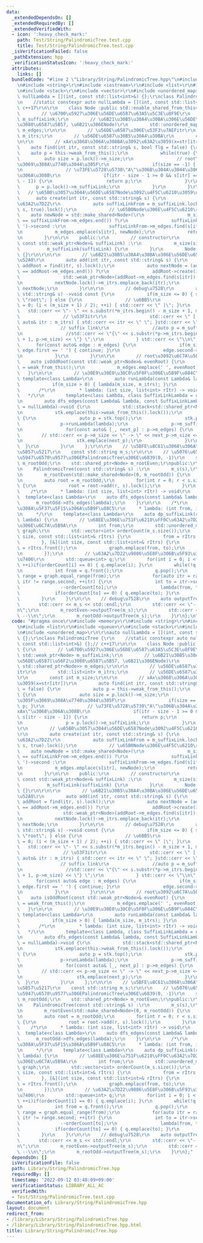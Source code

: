 ```yaml
---
data:
  _extendedDependsOn: []
  _extendedRequiredBy: []
  _extendedVerifiedWith:
  - icon: ':heavy_check_mark:'
    path: Test/String/PalindromicTree.test.cpp
    title: Test/String/PalindromicTree.test.cpp
  _isVerificationFailed: false
  _pathExtension: hpp
  _verificationStatusIcon: ':heavy_check_mark:'
  attributes:
    links: []
  bundledCode: "#line 2 \"Library/String/PalindromicTree.hpp\"\n#include <memory>\r\
    \n#include <string>\r\n#include <iostream>\r\n#include <list>\r\n#include <queue>\r\
    \n#include <stack>\r\n#include <vector>\r\n#include <unordered_map>\r\n\r\nauto\
    \ nullLambda = [](int, const std::list<int>&) {};\r\nclass PalindromicTree {\r\
    \n    //static constexpr auto nullLambda = [](int, const std::list<int>&) {};//\
    \ c++17\r\n\r\n    class Node :public std::enable_shared_from_this<Node> {\r\n\
    \        // \u6700\u5927\u306E\u56DE\u6587\u63A5\u5C3E\u8F9E\r\n        std::weak_ptr<Node>\
    \ m_suffixLink;\r\n        // \u6B21\u30B5\u30A4\u30BA\u306E\u56DE\u6587(\u56F2\
    \u3080\u6587\u5B57, \u6B21\u306ENode)\r\n        std::unordered_map<char, std::shared_ptr<Node>>\
    \ m_edges;\r\n\r\n        // \u56DE\u6587\u306E\u53F3\u7AEFitr\r\n        std::list<int>\
    \ m_itrs;\r\n        // \u56DE\u6587\u30B5\u30A4\u30BA\r\n        const int m_size;\r\
    \n\r\n        // xAx\u3068\u306A\u308BA\u3092\u63A2\u3059(x=str[itr])\r\n    \
    \    auto find(int itr, const std::string& s, bool flg = false) {\r\n        \
    \    auto p = this->weak_from_this();\r\n            while(true) {\r\n       \
    \         auto size = p.lock()->m_size;\r\n                // root\u306B\u305F\
    \u3069\u308A\u7740\u3044\u305F\r\n                if(size == -1) { return p; }\r\
    \n                // \u73FE\u5728\u5730\"A\"\u306B\u304A\u3044\u3066\"xAx\"\u3068\
    \u306A\u308B\r\n                if(itr - size - 1 >= 0 && s[itr] == s[itr - size\
    \ - 1]) {\r\n                    return p;\r\n                }\r\n          \
    \      p = p.lock()->m_suffixLink;\r\n            }\r\n        }\r\n\r\n     \
    \   // \u65B0\u3057\u3044\u56DE\u6587Node\u3092\u4F5C\u6210\u3059\u308B\r\n  \
    \      auto create(int itr, const std::string& s) {\r\n            // suffixLink\u306E\
    \u63A2\u7D22\r\n            auto suffixLinkFrom = m_suffixLink.lock()/*->m_suffixLink.lock()*/->find(itr,\
    \ s, true).lock();\r\n            // \u65B0Node\u306E\u4F5C\u6210\r\n        \
    \    auto newNode = std::make_shared<Node>(\r\n                m_size + 2, (suffixLinkFrom->m_edges.find(s[itr])\
    \ == suffixLinkFrom->m_edges.end()) ?\r\n                suffixLinkFrom->m_edges.find('\
    \ ')->second :\r\n                suffixLinkFrom->m_edges.find(s[itr])->second);\r\
    \n            m_edges.emplace(s[itr], newNode);\r\n            return std::weak_ptr<Node>(newNode);\r\
    \n        }\r\n\r\n    public:\r\n        // constructor\r\n        Node(int size,\
    \ const std::weak_ptr<Node>& suffixLink) :\r\n            m_size(size),\r\n  \
    \          m_suffixLink(suffixLink) {\r\n        }\r\n        Node() :m_size(-1)\
    \ {}\r\n\r\n\r\n        // \u6B21\u30B5\u30A4\u30BA\u306E\u56DE\u6587\u3092\u8FFD\
    \u52A0\r\n        auto add(int itr, const std::string& s) {\r\n            auto\
    \ addRoot = find(itr, s).lock();\r\n            auto nextNode = (addRoot->m_edges.find(s[itr])\
    \ == addRoot->m_edges.end()) ?\r\n                addRoot->create(itr, s) :\r\n\
    \                std::weak_ptr<Node>(addRoot->m_edges.find(s[itr])->second);\r\
    \n            nextNode.lock()->m_itrs.emplace_back(itr);\r\n            return\
    \ nextNode;\r\n        }\r\n\r\n        // debug\u7528\r\n        auto outputTree(const\
    \ std::string& s) ->void const {\r\n            if(m_size <= 0) { std::cerr <<\
    \ \"root\"; } else {\r\n                // \u6BB5\r\n                for(int i\
    \ = 0; (i < (m_size + 1) / 2); ++i) { std::cerr << \" |\"; }\r\n             \
    \   std::cerr << \"- \" << s.substr(*m_itrs.begin() - m_size + 1, m_size);\r\n\
    \                // \u53F3itr\r\n                std::cerr << \" [ \"; for(const\
    \ auto& itr : m_itrs) { std::cerr << itr << \" \"; }std::cerr << \"] \";\r\n \
    \               // suffix link\r\n                //auto p = m_suffixLink.lock();\r\
    \n                //std::cerr << \"{\" << s.substr(*p->m_itrs.begin() - p->m_size\
    \ + 1, p->m_size) << \"} \";\r\n            } std::cerr << \"\\n\";\r\n      \
    \      for(const auto& edge : m_edges) {\r\n                if(m_size == -1 &&\
    \ edge.first == ' ') { continue; }\r\n                edge.second->outputTree(s);\r\
    \n            }\r\n        }\r\n\r\n        // root\u3092\u6C7A\u5B9A\r\n    \
    \    auto isOddRoot(const std::weak_ptr<Node>& evenRoot) {\r\n            m_suffixLink\
    \ = weak_from_this();\r\n            m_edges.emplace(' ', evenRoot);\r\n     \
    \   }\r\n\r\n        // \u30E9\u30E0\u30C0\u5F0F\u306E\u5B9F\u884C\r\n       \
    \ template<class Lambda>\r\n        auto runLambda(const Lambda& lambda) {\r\n\
    \            if(m_size > 0) { lambda(m_size, m_itrs); }\r\n        }\r\n\r\n \
    \       /*\r\n         * lambda: (int size, list<int> rItr) -> void\r\n      \
    \   */\r\n        template<class Lambda, class SuffixLinkLambda = decltype(nullLambda)>\r\
    \n        auto dfs_edges(const Lambda& lambda, const SuffixLinkLambda& slLambda\
    \ = nullLambda)->void {\r\n            std::stack<std::shared_ptr<Node>> stk;\r\
    \n            stk.emplace(this->weak_from_this().lock());\r\n            while(!stk.empty())\
    \ {\r\n                auto p = stk.top();\r\n                stk.pop();\r\n \
    \               p->runLambda(lambda);\r\n                p->m_suffixLink.lock()->runLambda(slLambda);\r\
    \n                for(const auto& [_, next_p] : p->m_edges) {\r\n            \
    \        // std::cerr << p->m_size << \" -> \" << next_p->m_size << std::endl;\r\
    \n                    stk.emplace(next_p);\r\n                }\r\n          \
    \  }\r\n        }\r\n    };\r\n\r\n    // \u5BFE\u8C61\u3068\u306A\u308B\u6587\
    \u5B57\u5217\r\n    const std::string m_s;\r\n\r\n    // \u5076\u6570\u9577\uFF0C\
    \u5947\u6570\u9577\u306EPalindromicTree\u306E\u6839(0, -1)\r\n    std::shared_ptr<Node>\
    \ m_rootOdd;\r\n    std::shared_ptr<Node> m_rootEven;\r\npublic:\r\n    // constructor\r\
    \n    PalindromicTree(const std::string& s) :\r\n        m_s(s),\r\n        m_rootOdd(std::make_shared<Node>()),\r\
    \n        m_rootEven(std::make_shared<Node>(0, m_rootOdd)) {\r\n        m_rootOdd->isOddRoot(m_rootEven);\r\
    \n        auto root = m_rootOdd;\r\n        for(int r = 0; r < s.size(); ++r)\
    \ {\r\n            root = root->add(r, s).lock();\r\n        }\r\n    }\r\n\r\n\
    \    /*\r\n     * lambda: (int size, list<int> rItr) -> void\r\n     */\r\n  \
    \  template<class Lambda>\r\n    auto dfs_edges(const Lambda& lambda) {\r\n  \
    \      m_rootOdd->dfs_edges(lambda);\r\n    }\r\n\r\n    /*\r\n     * \u304B\u306A\
    \u308A\u5F37\u5F15\u306A\u5B9F\u88C5\r\n     * lambda: (int from, int to) -> void\r\
    \n     */\r\n    template<class Lambda>\r\n    auto dp_suffixLink(const Lambda&\
    \ lambda) {\r\n        // \u68EE\u306E\u751F\u6210\uFF0C\u63A2\u7D22\u9806\u5E8F\
    \u306E\u6C7A\u5B9A\r\n        int from;\r\n        std::unordered_map<int, int>\
    \ graph;\r\n        std::vector<int> orderCount(m_s.size());\r\n        m_rootOdd->dfs_edges([&](int\
    \ size, const std::list<int>& rItrs) {\r\n            from = rItrs.front();\r\n\
    \        }, [&](int size, const std::list<int>& rItrs) {\r\n            int to\
    \ = rItrs.front();\r\n            graph.emplace(from, to);\r\n            ++orderCount[to];\r\
    \n        });\r\n        // \u63A2\u7D22\u9806\u5E8F\u306B\u5F93\u3063\u3066\u51E6\
    \u7406\r\n        std::queue<int> q;\r\n        for(int i = 0; i < m_s.size();\
    \ ++i)if(orderCount[i] == 0) { q.emplace(i); }\r\n        while(!q.empty()) {\r\
    \n            int from = q.front();\r\n            q.pop();\r\n            auto\
    \ range = graph.equal_range(from);\r\n            for(auto itr = range.first;\
    \ itr != range.second; ++itr) {\r\n                int to = itr->second;\r\n \
    \               --orderCount[to];\r\n                lambda(from, to);\r\n   \
    \             if(orderCount[to] == 0) { q.emplace(to); }\r\n            }\r\n\
    \        }\r\n    }\r\n\r\n    // debug\u7528\r\n    auto outputTree() {\r\n \
    \       std::cerr << m_s << std::endl;\r\n        std::cerr << \"-- even --\\\
    n\";\r\n        m_rootEven->outputTree(m_s);\r\n        std::cerr << \"-- odd\
    \ --\\n\";\r\n        m_rootOdd->outputTree(m_s);\r\n    }\r\n};\n"
  code: "#pragma once\r\n#include <memory>\r\n#include <string>\r\n#include <iostream>\r\
    \n#include <list>\r\n#include <queue>\r\n#include <stack>\r\n#include <vector>\r\
    \n#include <unordered_map>\r\n\r\nauto nullLambda = [](int, const std::list<int>&)\
    \ {};\r\nclass PalindromicTree {\r\n    //static constexpr auto nullLambda = [](int,\
    \ const std::list<int>&) {};// c++17\r\n\r\n    class Node :public std::enable_shared_from_this<Node>\
    \ {\r\n        // \u6700\u5927\u306E\u56DE\u6587\u63A5\u5C3E\u8F9E\r\n       \
    \ std::weak_ptr<Node> m_suffixLink;\r\n        // \u6B21\u30B5\u30A4\u30BA\u306E\
    \u56DE\u6587(\u56F2\u3080\u6587\u5B57, \u6B21\u306ENode)\r\n        std::unordered_map<char,\
    \ std::shared_ptr<Node>> m_edges;\r\n\r\n        // \u56DE\u6587\u306E\u53F3\u7AEF\
    itr\r\n        std::list<int> m_itrs;\r\n        // \u56DE\u6587\u30B5\u30A4\u30BA\
    \r\n        const int m_size;\r\n\r\n        // xAx\u3068\u306A\u308BA\u3092\u63A2\
    \u3059(x=str[itr])\r\n        auto find(int itr, const std::string& s, bool flg\
    \ = false) {\r\n            auto p = this->weak_from_this();\r\n            while(true)\
    \ {\r\n                auto size = p.lock()->m_size;\r\n                // root\u306B\
    \u305F\u3069\u308A\u7740\u3044\u305F\r\n                if(size == -1) { return\
    \ p; }\r\n                // \u73FE\u5728\u5730\"A\"\u306B\u304A\u3044\u3066\"\
    xAx\"\u3068\u306A\u308B\r\n                if(itr - size - 1 >= 0 && s[itr] ==\
    \ s[itr - size - 1]) {\r\n                    return p;\r\n                }\r\
    \n                p = p.lock()->m_suffixLink;\r\n            }\r\n        }\r\n\
    \r\n        // \u65B0\u3057\u3044\u56DE\u6587Node\u3092\u4F5C\u6210\u3059\u308B\
    \r\n        auto create(int itr, const std::string& s) {\r\n            // suffixLink\u306E\
    \u63A2\u7D22\r\n            auto suffixLinkFrom = m_suffixLink.lock()/*->m_suffixLink.lock()*/->find(itr,\
    \ s, true).lock();\r\n            // \u65B0Node\u306E\u4F5C\u6210\r\n        \
    \    auto newNode = std::make_shared<Node>(\r\n                m_size + 2, (suffixLinkFrom->m_edges.find(s[itr])\
    \ == suffixLinkFrom->m_edges.end()) ?\r\n                suffixLinkFrom->m_edges.find('\
    \ ')->second :\r\n                suffixLinkFrom->m_edges.find(s[itr])->second);\r\
    \n            m_edges.emplace(s[itr], newNode);\r\n            return std::weak_ptr<Node>(newNode);\r\
    \n        }\r\n\r\n    public:\r\n        // constructor\r\n        Node(int size,\
    \ const std::weak_ptr<Node>& suffixLink) :\r\n            m_size(size),\r\n  \
    \          m_suffixLink(suffixLink) {\r\n        }\r\n        Node() :m_size(-1)\
    \ {}\r\n\r\n\r\n        // \u6B21\u30B5\u30A4\u30BA\u306E\u56DE\u6587\u3092\u8FFD\
    \u52A0\r\n        auto add(int itr, const std::string& s) {\r\n            auto\
    \ addRoot = find(itr, s).lock();\r\n            auto nextNode = (addRoot->m_edges.find(s[itr])\
    \ == addRoot->m_edges.end()) ?\r\n                addRoot->create(itr, s) :\r\n\
    \                std::weak_ptr<Node>(addRoot->m_edges.find(s[itr])->second);\r\
    \n            nextNode.lock()->m_itrs.emplace_back(itr);\r\n            return\
    \ nextNode;\r\n        }\r\n\r\n        // debug\u7528\r\n        auto outputTree(const\
    \ std::string& s) ->void const {\r\n            if(m_size <= 0) { std::cerr <<\
    \ \"root\"; } else {\r\n                // \u6BB5\r\n                for(int i\
    \ = 0; (i < (m_size + 1) / 2); ++i) { std::cerr << \" |\"; }\r\n             \
    \   std::cerr << \"- \" << s.substr(*m_itrs.begin() - m_size + 1, m_size);\r\n\
    \                // \u53F3itr\r\n                std::cerr << \" [ \"; for(const\
    \ auto& itr : m_itrs) { std::cerr << itr << \" \"; }std::cerr << \"] \";\r\n \
    \               // suffix link\r\n                //auto p = m_suffixLink.lock();\r\
    \n                //std::cerr << \"{\" << s.substr(*p->m_itrs.begin() - p->m_size\
    \ + 1, p->m_size) << \"} \";\r\n            } std::cerr << \"\\n\";\r\n      \
    \      for(const auto& edge : m_edges) {\r\n                if(m_size == -1 &&\
    \ edge.first == ' ') { continue; }\r\n                edge.second->outputTree(s);\r\
    \n            }\r\n        }\r\n\r\n        // root\u3092\u6C7A\u5B9A\r\n    \
    \    auto isOddRoot(const std::weak_ptr<Node>& evenRoot) {\r\n            m_suffixLink\
    \ = weak_from_this();\r\n            m_edges.emplace(' ', evenRoot);\r\n     \
    \   }\r\n\r\n        // \u30E9\u30E0\u30C0\u5F0F\u306E\u5B9F\u884C\r\n       \
    \ template<class Lambda>\r\n        auto runLambda(const Lambda& lambda) {\r\n\
    \            if(m_size > 0) { lambda(m_size, m_itrs); }\r\n        }\r\n\r\n \
    \       /*\r\n         * lambda: (int size, list<int> rItr) -> void\r\n      \
    \   */\r\n        template<class Lambda, class SuffixLinkLambda = decltype(nullLambda)>\r\
    \n        auto dfs_edges(const Lambda& lambda, const SuffixLinkLambda& slLambda\
    \ = nullLambda)->void {\r\n            std::stack<std::shared_ptr<Node>> stk;\r\
    \n            stk.emplace(this->weak_from_this().lock());\r\n            while(!stk.empty())\
    \ {\r\n                auto p = stk.top();\r\n                stk.pop();\r\n \
    \               p->runLambda(lambda);\r\n                p->m_suffixLink.lock()->runLambda(slLambda);\r\
    \n                for(const auto& [_, next_p] : p->m_edges) {\r\n            \
    \        // std::cerr << p->m_size << \" -> \" << next_p->m_size << std::endl;\r\
    \n                    stk.emplace(next_p);\r\n                }\r\n          \
    \  }\r\n        }\r\n    };\r\n\r\n    // \u5BFE\u8C61\u3068\u306A\u308B\u6587\
    \u5B57\u5217\r\n    const std::string m_s;\r\n\r\n    // \u5076\u6570\u9577\uFF0C\
    \u5947\u6570\u9577\u306EPalindromicTree\u306E\u6839(0, -1)\r\n    std::shared_ptr<Node>\
    \ m_rootOdd;\r\n    std::shared_ptr<Node> m_rootEven;\r\npublic:\r\n    // constructor\r\
    \n    PalindromicTree(const std::string& s) :\r\n        m_s(s),\r\n        m_rootOdd(std::make_shared<Node>()),\r\
    \n        m_rootEven(std::make_shared<Node>(0, m_rootOdd)) {\r\n        m_rootOdd->isOddRoot(m_rootEven);\r\
    \n        auto root = m_rootOdd;\r\n        for(int r = 0; r < s.size(); ++r)\
    \ {\r\n            root = root->add(r, s).lock();\r\n        }\r\n    }\r\n\r\n\
    \    /*\r\n     * lambda: (int size, list<int> rItr) -> void\r\n     */\r\n  \
    \  template<class Lambda>\r\n    auto dfs_edges(const Lambda& lambda) {\r\n  \
    \      m_rootOdd->dfs_edges(lambda);\r\n    }\r\n\r\n    /*\r\n     * \u304B\u306A\
    \u308A\u5F37\u5F15\u306A\u5B9F\u88C5\r\n     * lambda: (int from, int to) -> void\r\
    \n     */\r\n    template<class Lambda>\r\n    auto dp_suffixLink(const Lambda&\
    \ lambda) {\r\n        // \u68EE\u306E\u751F\u6210\uFF0C\u63A2\u7D22\u9806\u5E8F\
    \u306E\u6C7A\u5B9A\r\n        int from;\r\n        std::unordered_map<int, int>\
    \ graph;\r\n        std::vector<int> orderCount(m_s.size());\r\n        m_rootOdd->dfs_edges([&](int\
    \ size, const std::list<int>& rItrs) {\r\n            from = rItrs.front();\r\n\
    \        }, [&](int size, const std::list<int>& rItrs) {\r\n            int to\
    \ = rItrs.front();\r\n            graph.emplace(from, to);\r\n            ++orderCount[to];\r\
    \n        });\r\n        // \u63A2\u7D22\u9806\u5E8F\u306B\u5F93\u3063\u3066\u51E6\
    \u7406\r\n        std::queue<int> q;\r\n        for(int i = 0; i < m_s.size();\
    \ ++i)if(orderCount[i] == 0) { q.emplace(i); }\r\n        while(!q.empty()) {\r\
    \n            int from = q.front();\r\n            q.pop();\r\n            auto\
    \ range = graph.equal_range(from);\r\n            for(auto itr = range.first;\
    \ itr != range.second; ++itr) {\r\n                int to = itr->second;\r\n \
    \               --orderCount[to];\r\n                lambda(from, to);\r\n   \
    \             if(orderCount[to] == 0) { q.emplace(to); }\r\n            }\r\n\
    \        }\r\n    }\r\n\r\n    // debug\u7528\r\n    auto outputTree() {\r\n \
    \       std::cerr << m_s << std::endl;\r\n        std::cerr << \"-- even --\\\
    n\";\r\n        m_rootEven->outputTree(m_s);\r\n        std::cerr << \"-- odd\
    \ --\\n\";\r\n        m_rootOdd->outputTree(m_s);\r\n    }\r\n};"
  dependsOn: []
  isVerificationFile: false
  path: Library/String/PalindromicTree.hpp
  requiredBy: []
  timestamp: '2022-09-12 03:48:09+09:00'
  verificationStatus: LIBRARY_ALL_AC
  verifiedWith:
  - Test/String/PalindromicTree.test.cpp
documentation_of: Library/String/PalindromicTree.hpp
layout: document
redirect_from:
- /library/Library/String/PalindromicTree.hpp
- /library/Library/String/PalindromicTree.hpp.html
title: Library/String/PalindromicTree.hpp
---
```

